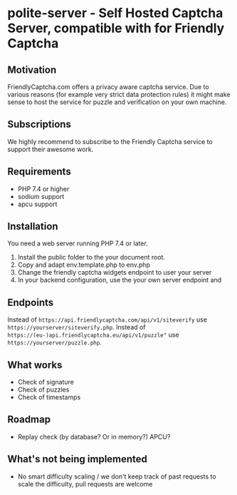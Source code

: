 # polite-server - Self Hosted Captcha Server, compatible with for Friendly Captcha

## Motivation

FriendlyCaptcha.com offers a privacy aware captcha service.
Due to various reasons (for example very strict data protection rules) it might make sense to host the service
for puzzle and verification on your own machine.

## Subscriptions

We highly recommend to subscribe to the Friendly Captcha service to support their awesome work.

## Requirements

* PHP 7.4 or higher
* sodium support
* apcu support

## Installation

You need a web server running PHP 7.4 or later.

1. Install the public folder to the your document root.
2. Copy and adapt env.template.php to env.php 
3. Change the friendly captcha widgets endpoint to user your server
4. In your backend configuration, use the your own server endpoint and

## Endpoints

Instead of `https://api.friendlycaptcha.com/api/v1/siteverify` use `https://yourserver/siteverify.php`.
Instead of `https://(eu-)api.friendlycaptcha.eu/api/v1/puzzle"` use `https://yourserver/puzzle.php`. 

## What works

* Check of signature
* Check of puzzles
* Check of timestamps

## Roadmap

* Replay check (by database? Or in memory?) APCU? 

## What's not being implemented 

* No smart difficulty scaling / we don't keep track of past requests to scale the difficulty, pull requests are welcome



